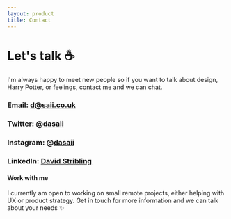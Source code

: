 ```yaml
---
layout: product
title: Contact
---
```


<div class="text_container" markdown="1">

# Let's talk ☕️
I'm always happy to meet new people so if you want to talk about design, Harry Potter, or feelings, contact me and we can chat. 

### Email: <d@saii.co.uk>
### Twitter: <span>@</span>[dasaii](https://twitter.com/dasaii)
### Instagram: <span>@</span>[dasaii](https://instagram.com/dasaii)
### LinkedIn: [David Stribling](https://www.linkedin.com/in/david-stribling-35b04830/)

#### Work with me
I currently am open to working on small remote projects, either helping with UX or product strategy. Get in touch for more information and we can talk about your needs ✨

</div>
